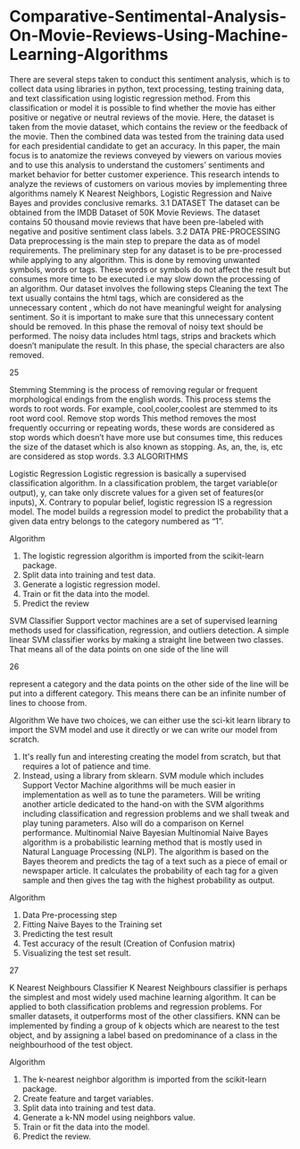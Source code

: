 # Comparative-Sentimental-Analysis-On-Movie-Reviews-Using-Machine-Learning-Algorithms

There are several steps taken to conduct this sentiment analysis, which is to collect data
using libraries in python, text processing, testing training data, and text classification using
logistic regression method.
From this classification or model it is possible to find whether the movie has either positive
or negative or neutral reviews of the movie. Here, the dataset is taken from the movie dataset,
which contains the review or the feedback of the movie. Then the combined data was tested
from the training data used for each presidential candidate to get an accuracy. In this paper,
the main focus is to anatomize the reviews conveyed by viewers on various movies and to
use this analysis to understand the customers’ sentiments and market behavior for better
customer experience. This research intends to analyze the reviews of customers on various
movies by implementing three algorithms namely K Nearest Neighbors, Logistic Regression
and Naive Bayes and provides conclusive remarks.
3.1 DATASET
The dataset can be obtained from the IMDB Dataset of 50K Movie Reviews. The dataset
contains 50 thousand movie reviews that have been pre-labeled with negative and positive
sentiment class labels.
3.2 DATA PRE-PROCESSING
Data preprocessing is the main step to prepare the data as of model requirements. The
preliminary step for any dataset is to be pre-processed while applying to any algorithm. This
is done by removing unwanted symbols, words or tags. These words or symbols do not affect
the result but consumes more time to be executed i.e may slow down the processing of an
algorithm. Our dataset involves the following steps
Cleaning the text
The text usually contains the html tags, which are considered as the unnecessary content ,
which do not have meaningful weight for analysing sentiment. So it is important to make
sure that this unnecessary content should be removed. In this phase the removal of noisy text
should be performed. The noisy data includes html tags, strips and brackets which doesn’t
manipulate the result. In this phase, the special characters are also removed.

25

Stemming
Stemming is the process of removing regular or frequent morphological endings from the
english words. This process stems the words to root words. For example, cool,cooler,coolest
are stemmed to its root word cool.
Remove stop words
This method removes the most frequently occurring or repeating words, these words are
considered as stop words which doesn’t have more use but consumes time, this reduces the
size of the dataset which is also known as stopping. As, an, the, is, etc are considered as stop
words.
3.3 ALGORITHMS

Logistic Regression
Logistic regression is basically a supervised classification algorithm. In a classification
problem, the target variable(or output), y, can take only discrete values for a given set of
features(or inputs), X.
Contrary to popular belief, logistic regression IS a regression model. The model builds a
regression model to predict the probability that a given data entry belongs to the category
numbered as “1”.

Algorithm
1. The logistic regression algorithm is imported from the scikit-learn package.
2. Split data into training and test data.
3. Generate a logistic regression model.
4. Train or fit the data into the model.
5. Predict the review

SVM Classifier
Support vector machines are a set of supervised learning methods used for classification,
regression, and outliers detection. A simple linear SVM classifier works by making a straight
line between two classes. That means all of the data points on one side of the line will

26

represent a category and the data points on the other side of the line will be put into a
different category. This means there can be an infinite number of lines to choose from.

Algorithm
We have two choices, we can either use the sci-kit learn library to import the SVM model
and use it directly or we can write our model from scratch.

1. It's really fun and interesting creating the model from scratch, but that requires a lot of
patience and time.
2. Instead, using a library from sklearn. SVM module which includes Support Vector
Machine algorithms will be much easier in implementation as well as to tune the
parameters.
Will be writing another article dedicated to the hand-on with the SVM algorithms
including classification and regression problems and we shall tweak and play tuning
parameters. Also will do a comparison on Kernel performance.
Multinomial Naive Bayesian
Multinomial Naive Bayes algorithm is a probabilistic learning method that is mostly used in
Natural Language Processing (NLP). The algorithm is based on the Bayes theorem and
predicts the tag of a text such as a piece of email or newspaper article. It calculates the
probability of each tag for a given sample and then gives the tag with the highest probability
as output.

Algorithm
1. Data Pre-processing step
2. Fitting Naive Bayes to the Training set
3. Predicting the test result
4. Test accuracy of the result (Creation of Confusion matrix)
5. Visualizing the test set result.

27

K Nearest Neighbours Classifier
K Nearest Neighbours classifier is perhaps the simplest and most widely used machine
learning algorithm. It can be applied to both classification problems and regression
problems. For smaller datasets, it outperforms most of the other classifiers.
KNN can be implemented by finding a group of k objects which are nearest to the test object,
and by assigning a label based on predominance of a class in the neighbourhood of the test
object.

Algorithm

1. The k-nearest neighbor algorithm is imported from the scikit-learn package.
2. Create feature and target variables.
3. Split data into training and test data.
4. Generate a k-NN model using neighbors value.
5. Train or fit the data into the model.
6. Predict the review.
